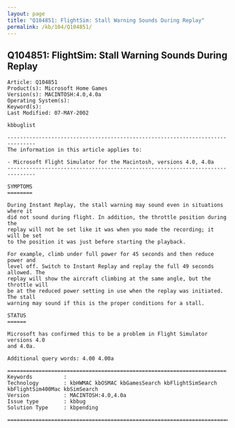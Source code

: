 ```yaml
---
layout: page
title: "Q104851: FlightSim: Stall Warning Sounds During Replay"
permalink: /kb/104/Q104851/
---
```


## Q104851: FlightSim: Stall Warning Sounds During Replay

	Article: Q104851
	Product(s): Microsoft Home Games
	Version(s): MACINTOSH:4.0,4.0a
	Operating System(s): 
	Keyword(s): 
	Last Modified: 07-MAY-2002
	
	kbbuglist
	
	-------------------------------------------------------------------------------
	The information in this article applies to:
	
	- Microsoft Flight Simulator for the Macintosh, versions 4.0, 4.0a 
	-------------------------------------------------------------------------------
	
	SYMPTOMS
	========
	
	During Instant Replay, the stall warning may sound even in situations where it
	did not sound during flight. In addition, the throttle position during the
	replay will not be set like it was when you made the recording; it will be set
	to the position it was just before starting the playback.
	
	For example, climb under full power for 45 seconds and then reduce power and
	level off. Switch to Instant Replay and replay the full 49 seconds allowed. The
	replay will show the aircraft climbing at the same angle, but the throttle will
	be at the reduced power setting in use when the replay was initiated. The stall
	warning may sound if this is the proper conditions for a stall.
	
	STATUS
	======
	
	Microsoft has confirmed this to be a problem in Flight Simulator versions 4.0
	and 4.0a.
	
	Additional query words: 4.00 4.00a
	
	======================================================================
	Keywords          :  
	Technology        : kbHWMAC kbOSMAC kbGamesSearch kbFlightSimSearch kbFlightSim400Mac kbSimSearch
	Version           : MACINTOSH:4.0,4.0a
	Issue type        : kbbug
	Solution Type     : kbpending
	
	=============================================================================
	
